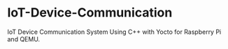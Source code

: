 # IoT-Device-Communication
 IoT Device Communication System Using C++ with Yocto for Raspberry Pi and QEMU.
